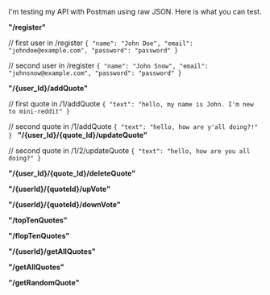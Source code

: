 I'm testing my API with Postman using raw JSON.
Here is what you can test.

**"/register"**

// first user in /register
`{
"name": "John Doe",
"email": "johndoe@example.com",
"password": "password"
}`

// second user in /register
`{
"name": "John Snow",
"email": "johnsnow@example.com",
"password": "password"
}`

**"/{user_Id}/addQuote"**

// first quote in /1/addQuote
`{
"text": "hello, my name is John. I'm new to mini-reddit"
}`

// second quote in /1/addQuote
`{
"text": "hello, how are y'all doing?!"
}
`
**"/{user_Id}/{quote_Id}/updateQuote"**

// second quote in /1/2/updateQuote
`{
"text": "hello, how are you all doing?"
}`

**"/{user_Id}/{quote_Id}/deleteQuote"**

**"/{userId}/{quoteId}/upVote"** 

**"/{userId}/{quoteId}/downVote"**

**"/topTenQuotes"**

**"/flopTenQuotes"**

**"/{userId}/getAllQuotes"**

**"/getAllQuotes"**

**"/getRandomQuote"**
